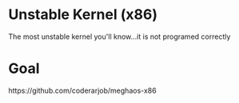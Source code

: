 <h1> Unstable Kernel (x86) </h1>
<p> The most unstable kernel you'll know...it is not programed correctly </p>

<h1> Goal </h1>
<p> https://github.com/coderarjob/meghaos-x86 </p>
